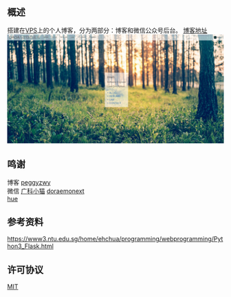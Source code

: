 ## 概述   
搭建在[VPS](https://www.digitalocean.com/?refcode=ac2fc898c812)上的个人博客，分为两部分：博客和微信公众号后台。
[博客地址](https://oaoa.me) 
![image](github_show/welcome.jpg)


## 鸣谢  
博客 [peggyzwy](https://github.com/PeggyZWY/blog-with-flask)  
微信 [广科小猫](https://github.com/paicha/gxgk-wechat-server)
[doraemonext](https://github.com/doraemonext/wechat-python-sdk)  
[hue](https://github.com/evankarageorgos/hue)


## 参考资料
https://www3.ntu.edu.sg/home/ehchua/programming/webprogramming/Python3_Flask.html

## 许可协议
[MIT](LICENSE)